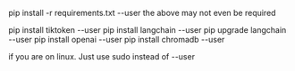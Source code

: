 pip install -r requirements.txt --user
the above may not even be required

pip install tiktoken --user
pip install langchain --user
pip upgrade langchain --user
pip install openai --user
pip install chromadb --user

if you are on linux. Just use sudo instead of --user